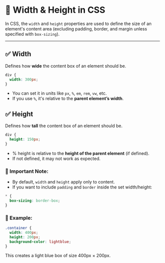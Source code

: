 # 📐 Width & Height in CSS

In CSS, the `width` and `height` properties are used to define the size of an element's content area (excluding padding, border, and margin unless specified with `box-sizing`).

---

## ✅ Width
Defines how **wide** the content box of an element should be.

```css
div {
  width: 300px;
}
```
- You can set it in units like `px`, `%`, `em`, `rem`, `vw`, etc.
- If you use `%`, it's relative to the **parent element’s width**.

## ✅ Height
Defines how **tall** the content box of an element should be.

```css
div {
  height: 150px;
}
```
- % height is relative to the **height of the parent element** (if defined).
- If not defined, it may not work as expected.

### 🧠 Important Note:
- By default, `width` and `height` apply only to content.
- If you want to include `padding` and `border` inside the set width/height:

```css
* {
  box-sizing: border-box;
}
```
### 🧪 Example:
```css
.container {
  width: 400px;
  height: 200px;
  background-color: lightblue;
}
```
This creates a light blue box of size 400px × 200px.